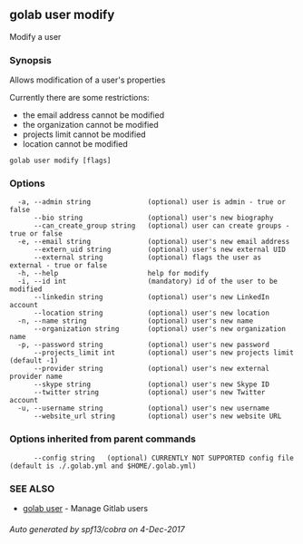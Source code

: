 ## golab user modify

Modify a user

### Synopsis


Allows modification of a user's properties

Currently there are some restrictions:
* the email address cannot be modified
* the organization cannot be modified
* projects limit cannot be modified
* location cannot be modified


```
golab user modify [flags]
```

### Options

```
  -a, --admin string              (optional) user is admin - true or false
      --bio string                (optional) user's new biography
      --can_create_group string   (optional) user can create groups - true or false
  -e, --email string              (optional) user's new email address
      --extern_uid string         (optional) user's new external UID
      --external string           (optional) flags the user as external - true or false
  -h, --help                      help for modify
  -i, --id int                    (mandatory) id of the user to be modified
      --linkedin string           (optional) user's new LinkedIn account
      --location string           (optional) user's new location
  -n, --name string               (optional) user's new name
      --organization string       (optional) user's new organization name
  -p, --password string           (optional) user's new password
      --projects_limit int        (optional) user's new projects limit (default -1)
      --provider string           (optional) user's new external provider name
      --skype string              (optional) user's new Skype ID
      --twitter string            (optional) user's new Twitter account
  -u, --username string           (optional) user's new username
      --website_url string        (optional) user's new website URL
```

### Options inherited from parent commands

```
      --config string   (optional) CURRENTLY NOT SUPPORTED config file (default is ./.golab.yml and $HOME/.golab.yml)
```

### SEE ALSO
* [golab user](golab_user.md)	 - Manage Gitlab users

###### Auto generated by spf13/cobra on 4-Dec-2017
